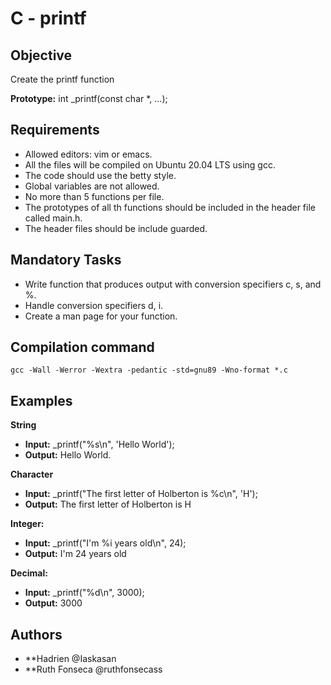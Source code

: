 
# C - printf


## Objective
Create the printf function

**Prototype:** int _printf(const char *, ...);

## Requirements

* Allowed editors: vim or emacs.
* All the files will be compiled on Ubuntu 20.04 LTS using gcc.
* The code should use the betty style.
* Global variables are not allowed.
* No more than 5 functions per file.
* The prototypes of all th functions should be included in the header file called main.h.
* The header files should be include guarded.

## Mandatory Tasks
* Write function that produces output with conversion specifiers c, s, and %.
* Handle conversion specifiers d, i.
* Create a man page for your function.

## Compilation command
  `gcc -Wall -Werror -Wextra -pedantic -std=gnu89 -Wno-format *.c`
  
## Examples
**String**

* **Input:** _printf("%s\n", 'Hello World');
* **Output:** Hello World.
 
**Character**
  
* **Input:** _printf("The first letter of Holberton is %c\n", 'H');
* **Output:** The first letter of Holberton is H

**Integer:**

* **Input:** _printf("I'm %i years old\n", 24);
* **Output:** I'm 24 years old

**Decimal:**

* **Input:** _printf("%d\n", 3000);
* **Output:** 3000

## Authors
* **Hadrien @Iaskasan
*  **Ruth Fonseca @ruthfonsecass

